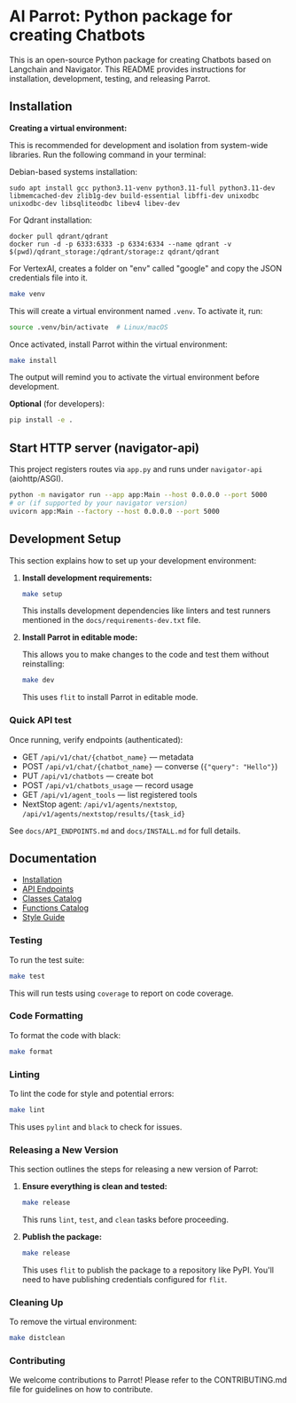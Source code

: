 # AI Parrot: Python package for creating Chatbots
This is an open-source Python package for creating Chatbots based on Langchain and Navigator.
This README provides instructions for installation, development, testing, and releasing Parrot.

## Installation

**Creating a virtual environment:**

This is recommended for development and isolation from system-wide libraries.
Run the following command in your terminal:

Debian-based systems installation:
   ```
   sudo apt install gcc python3.11-venv python3.11-full python3.11-dev libmemcached-dev zlib1g-dev build-essential libffi-dev unixodbc unixodbc-dev libsqliteodbc libev4 libev-dev
   ```

   For Qdrant installation:
   ```
   docker pull qdrant/qdrant
   docker run -d -p 6333:6333 -p 6334:6334 --name qdrant -v $(pwd)/qdrant_storage:/qdrant/storage:z qdrant/qdrant
   ```

For VertexAI, creates a folder on "env" called "google" and copy the JSON credentials file into it.

   ```bash
   make venv
   ```

   This will create a virtual environment named `.venv`. To activate it, run:

   ```bash
   source .venv/bin/activate  # Linux/macOS
   ```

   Once activated, install Parrot within the virtual environment:

   ```bash
   make install
   ```
   The output will remind you to activate the virtual environment before development.

   **Optional** (for developers):
   ```bash
   pip install -e .
   ```

## Start HTTP server (navigator-api)
This project registers routes via `app.py` and runs under `navigator-api` (aiohttp/ASGI).

```bash
python -m navigator run --app app:Main --host 0.0.0.0 --port 5000
# or (if supported by your navigator version)
uvicorn app:Main --factory --host 0.0.0.0 --port 5000
```

## Development Setup

This section explains how to set up your development environment:

1. **Install development requirements:**

   ```bash
   make setup
   ```

   This installs development dependencies like linters and test runners mentioned in the `docs/requirements-dev.txt` file.

2. **Install Parrot in editable mode:**

   This allows you to make changes to the code and test them without reinstalling:

   ```bash
   make dev
   ```

   This uses `flit` to install Parrot in editable mode.


### Quick API test

Once running, verify endpoints (authenticated):
- GET `/api/v1/chat/{chatbot_name}` — metadata
- POST `/api/v1/chat/{chatbot_name}` — converse (`{"query": "Hello"}`)
- PUT `/api/v1/chatbots` — create bot
- POST `/api/v1/chatbots_usage` — record usage
- GET `/api/v1/agent_tools` — list registered tools
- NextStop agent: `/api/v1/agents/nextstop`, `/api/v1/agents/nextstop/results/{task_id}`

See `docs/API_ENDPOINTS.md` and `docs/INSTALL.md` for full details.

## Documentation

- [Installation](docs/INSTALL.md)
- [API Endpoints](docs/API_ENDPOINTS.md)
- [Classes Catalog](docs/CLASSES.md)
- [Functions Catalog](docs/FUNCTIONS.md)
- [Style Guide](docs/STYLE_GUIDE.md)

### Testing

To run the test suite:

```bash
make test
```

This will run tests using `coverage` to report on code coverage.


### Code Formatting

To format the code with black:

```bash
make format
```


### Linting

To lint the code for style and potential errors:

```bash
make lint
```

This uses `pylint` and `black` to check for issues.


### Releasing a New Version

This section outlines the steps for releasing a new version of Parrot:

1. **Ensure everything is clean and tested:**

   ```bash
   make release
   ```

   This runs `lint`, `test`, and `clean` tasks before proceeding.

2. **Publish the package:**

   ```bash
   make release
   ```

   This uses `flit` to publish the package to a repository like PyPI. You'll need to have publishing credentials configured for `flit`.


### Cleaning Up

To remove the virtual environment:

```bash
make distclean
```


### Contributing

We welcome contributions to Parrot! Please refer to the CONTRIBUTING.md file for guidelines on how to contribute.
